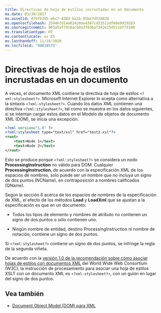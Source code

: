 ```yaml
---
title: Directivas de hoja de estilos incrustadas en un documento
ms.date: 03/30/2017
ms.assetid: d79fb295-ebc7-438d-ba1b-05be7d534834
ms.openlocfilehash: 25946fd14a82428ae4367cd33511df68e9929203
ms.sourcegitcommit: 965a5af7918acb0a3fd3baf342e15d511ef75188
ms.translationtype: HT
ms.contentlocale: es-ES
ms.lasthandoff: 11/18/2020
ms.locfileid: "94818575"
---
```

# <a name="style-sheet-directives-embedded-in-a-document"></a>Directivas de hoja de estilos incrustadas en un documento

A veces, el documento XML contiene la directiva de hoja de estilos `<?xml:stylesheet?>`. Microsoft Internet Explorer lo acepta como alternativa a la sintaxis `<?xml-stylesheet?>`. Cuando los datos XML contienen una directiva `<?xml:stylesheet?>`, tal como se muestra en los datos siguientes, si se intentan cargar estos datos en el Modelo de objetos de documento XML (DOM), se inicia una excepción.

```xml
<?xml version="1.0" ?>
<?xml:stylesheet type="text/xsl" href="test2.xsl"?>
<root>
    <test>Node 1</test>
    <test>Node 2</test>
</root>
```

Esto se produce porque `<?xml:stylesheet?>` se considera un nodo **ProcessingInstruction** no válido para DOM. Cualquier **ProcessingInstruction**, de acuerdo con la especificación XML de los espacios de nombres, solo puede ser un nombre que no incluya un signo de dos puntos (NCName), en contraposición a nombres calificados (QName).

Según la sección 6 acerca de los espacios de nombres de la especificación de XML, el efecto de los métodos **Load** y **LoadXml** que se ajustan a la especificación es que en un documento:

- Todos los tipos de elemento y nombres de atributo no contienen un signo de dos puntos o sólo contienen uno.

- Ningún nombre de entidad, destino ProcessingInstruction ni nombre de notación, contiene un signo de dos puntos.

Si `<?xml:stylesheet?>` contiene un signo de dos puntos, se infringe la regla de la segunda viñeta.

De acuerdo con la [versión 1.0 de la recomendación sobre cómo asociar hojas de estilos con documentos XML](https://www.w3.org/TR/xml-stylesheet/) del World Wide Web Consortium (W3C), la instrucción de procesamiento para asociar una hoja de estilos XSLT con un documento XML es `<?xml-stylesheet?>`, con un guión en lugar del signo de dos puntos.

## <a name="see-also"></a>Vea también

- [Document Object Model (DOM) para XML](xml-document-object-model-dom.md)
